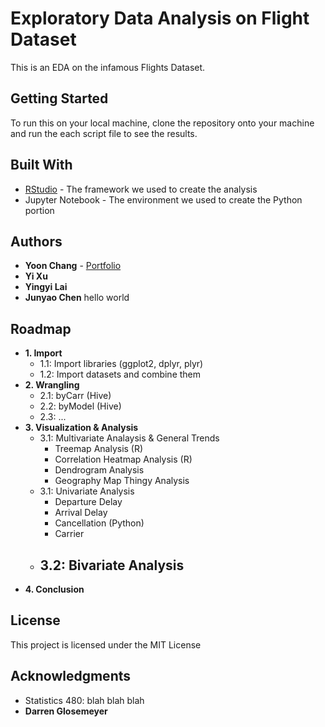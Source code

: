 # Exploratory Data Analysis on Flight Dataset

This is an EDA on the infamous Flights Dataset.

## Getting Started

To run this on your local machine, clone the repository onto your machine and run the each script file to see the results.

## Built With

- [RStudio](https://www.rstudio.com/) - The framework we used to create the analysis
- Jupyter Notebook - The environment we used to create the Python portion

## Authors

- **Yoon Chang** - [Portfolio](https://yooniverse.me/)
- **Yi Xu**
- **Yingyi Lai**
- **Junyao Chen**  hello world

## Roadmap

- **1. Import**
  - 1.1: Import libraries (ggplot2, dplyr, plyr)
  - 1.2: Import datasets and combine them
- **2. Wrangling**
  - 2.1: byCarr (Hive)
  - 2.2: byModel (Hive)
  - 2.3: ...
- **3. Visualization & Analysis**
  - 3.1: Multivariate Analaysis & General Trends
    - Treemap Analysis (R)
    - Correlation Heatmap Analysis (R)
    - Dendrogram Analysis
    - Geography Map Thingy Analysis
  - 3.1: Univariate Analysis
    - Departure Delay
    - Arrival Delay
    - Cancellation (Python)
    - Carrier
  - 3.2: Bivariate Analysis
    - 
- **4. Conclusion**

## License

This project is licensed under the MIT License

## Acknowledgments

- Statistics 480: blah blah blah
- **Darren Glosemeyer**